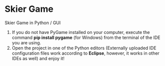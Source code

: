 # Skier Game
 Skier Game in Python / GUI

1. If you do not have PyGame installed on your computer, execute the command **pip install pygame** (for Windows) from the terminal of the IDE you are using.
2. Open the project in one of the Python editors (Externally uploaded IDE configuration files work according to **Eclipse**, however, it works in other IDEs as well) and enjoy it!
